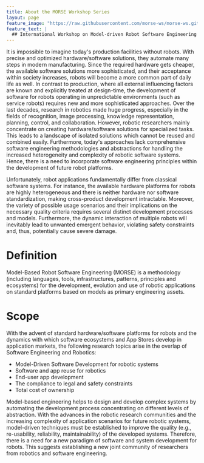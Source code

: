 ```yaml
---
title: About the MORSE Workshop Series
layout: page
feature_image: "https://raw.githubusercontent.com/morse-ws/morse-ws.github.io/master/images/kitchen.png"
feature_text: |
  ## International Workshop on Model-driven Robot Software Engineering
---
```


It is impossible to imagine today's production facilities without robots. With precise and optimized hardware/software solutions, they automate many steps in modern manufacturing. Since the required hardware gets cheaper, the available software solutions more sophisticated, and their acceptance within society increases, robots will become a more common part of daily life as well. In contrast to production, where all external influencing factors are known and explicitly treated at design-time, the development of software for robots operating in unpredictable environments (such as service robots) requires new and more sophisticated approaches. Over the last decades, research in robotics made huge progress, especially in the fields of recognition, image processing, knowledge representation, planning, control, and collaboration. However, robotic researchers mainly concentrate on creating hardware/software solutions for specialized tasks. This leads to a landscape of isolated solutions which cannot be reused and combined easily. Furthermore, today's approaches lack comprehensive software engineering methodologies and abstractions for handling the increased heterogeneity and complexity of robotic software systems. Hence, there is a need to incorporate software engineering principles within the development of future robot platforms.

Unfortunately, robot applications fundamentally differ from classical software systems. For instance, the available hardware platforms for robots are highly heterogeneous and there is neither hardware nor software standardization, making cross-product development intractable. Moreover, the variety of possible usage scenarios and their implications on the necessary quality criteria requires several distinct development processes and models. Furthermore, the dynamic interaction of multiple robots will inevitably lead to unwanted emergent behavior, violating safety constraints and, thus, potentially cause severe damage. 

# Definition

Model-Based Robot Software Engineering (MORSE) is a methodology (including languages, tools, infrastructures, patterns, principles and ecosystems) for the development, evolution and use of robotic applications on standard platforms based on models as primary engineering assets. 

# Scope

With the advent of standard hardware/software platforms for robots and the dynamics with which software ecosystems and App Stores develop in application markets, the following research topics arise in the overlap of Software Engineering and Robotics:

* Model-Driven Software Development for robotic systems
* Software and app reuse for robotics
* End-user app development
* The compliance to legal and safety constraints
* Total cost of ownership 

Model-based engineering helps to design and develop complex systems by automating the development process concentrating on different levels of abstraction. With the advances in the robotic research communities and the increasing complexity of application scenarios for future robotic systems, model-driven techniques must be established to improve the quality (e.g., re-usability, reliability, maintainability) of the developed systems. Therefore, there is a need for a new paradigm of software and system development for robots. This suggests establishing a new joint community of researchers from robotics and software engineering.
